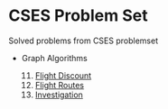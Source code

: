 # CSES Problem Set
Solved problems from CSES problemset

- Graph Algorithms

  11. [Flight Discount](graph/G11_flight_discount.md)
  12. [Flight Routes](graph/G13_flight_route.md)
  13. [Investigation](graph/G18_investigation.md)
